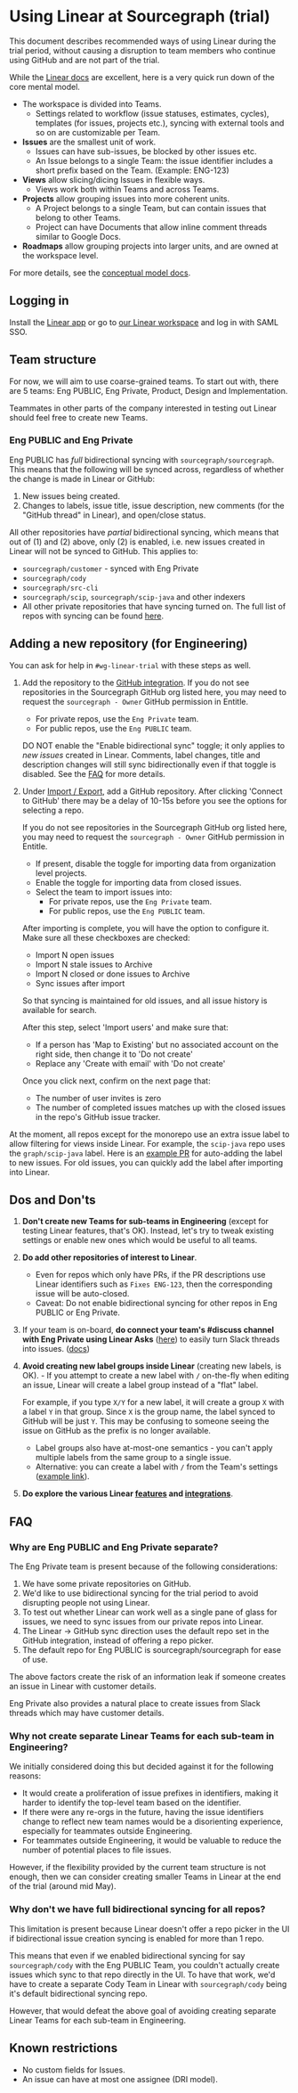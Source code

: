 # Using Linear at Sourcegraph (trial)

<!--
TODOs post adoption:
- Remove trial from doc title
- Combine with 'working with issues' doc
- Update guidance around label groups.
- Update mentions of Eng Private team if we
  merge that with main Eng team. Maybe we still need
  a separate OSS team for OSS repos.
-->

This document describes recommended ways of using Linear
during the trial period, without causing a disruption to
team members who continue using GitHub
and are not part of the trial.

While the [Linear docs](https://linear.app/docs) are excellent,
here is a very quick run down of the core mental model.

- The workspace is divided into Teams.
  - Settings related to workflow (issue statuses, estimates, cycles),
    templates (for issues, projects etc.), syncing with external tools
    and so on are customizable per Team.
- **Issues** are the smallest unit of work.
  - Issues can have sub-issues, be blocked by other issues etc.
  - An Issue belongs to a single Team: the issue identifier includes
    a short prefix based on the Team. (Example: ENG-123)
- **Views** allow slicing/dicing Issues in flexible ways.
  - Views work both within Teams and across Teams.
- **Projects** allow grouping issues into more coherent units.
  - A Project belongs to a single Team, but can contain issues
    that belong to other Teams.
  - Project can have Documents that allow inline comment threads
    similar to Google Docs.
- **Roadmaps** allow grouping projects into larger units,
  and are owned at the workspace level.

For more details, see the [conceptual model docs](https://linear.app/docs/conceptual-model).

## Logging in

Install the [Linear app](https://linear.app/download) or
go to [our Linear workspace](https://linear.app/sourcegraph)
and log in with SAML SSO.

## Team structure

For now, we will aim to use coarse-grained teams.
To start out with, there are 5 teams: Eng PUBLIC,
Eng Private, Product, Design and Implementation.

Teammates in other parts of the company interested
in testing out Linear should feel free to create new Teams.

### Eng PUBLIC and Eng Private

Eng PUBLIC has _full_ bidirectional syncing with `sourcegraph/sourcegraph`.
This means that the following will be synced across,
regardless of whether the change is made in Linear or GitHub:

1. New issues being created.
2. Changes to labels, issue title, issue description,
   new comments (for the "GitHub thread" in Linear), and
   open/close status.

All other repositories have _partial_ bidirectional syncing,
which means that out of (1) and (2) above, only (2) is enabled,
i.e. new issues created in Linear will not be synced to GitHub.
This applies to:

- `sourcegraph/customer` - synced with Eng Private
- `sourcegraph/cody`
- `sourcegraph/src-cli`
- `sourcegraph/scip`, `sourcegraph/scip-java` and other indexers
- All other private repositories that have syncing turned on.
  The full list of repos with syncing can be found [here](https://linear.app/sourcegraph/settings/integrations/github).

## Adding a new repository (for Engineering)

You can ask for help in `#wg-linear-trial` with these steps as well.

1. Add the repository to the [GitHub integration](https://linear.app/sourcegraph/settings/integrations/github).
   If you do not see repositories in the Sourcegraph GitHub org listed here,
   you may need to request the `sourcegraph - Owner` GitHub permission in Entitle.

   - For private repos, use the `Eng Private` team.
   - For public repos, use the `Eng PUBLIC` team.

   DO NOT enable the "Enable bidirectional sync" toggle;
   it only applies to _new issues_ created in Linear.
   Comments, label changes, title and description changes will
   still sync bidirectionally even if that toggle is disabled.
   See the [FAQ](#faq) for more details.

2. Under [Import / Export](https://linear.app/sourcegraph/settings/import-export),
   add a GitHub repository. After clicking 'Connect to GitHub' there may
   be a delay of 10-15s before you see the options for selecting a repo.

   If you do not see repositories in the Sourcegraph GitHub org listed here,
   you may need to request the `sourcegraph - Owner` GitHub permission in Entitle.

   - If present, disable the toggle for importing data from organization level projects.
   - Enable the toggle for importing data from closed issues.
   - Select the team to import issues into:
     - For private repos, use the `Eng Private` team.
     - For public repos, use the `Eng PUBLIC` team.

   After importing is complete, you will have the option to configure it.
   Make sure all these checkboxes are checked:

   - Import N open issues
   - Import N stale issues to Archive
   - Import N closed or done issues to Archive
   - Sync issues after import

   So that syncing is maintained for old issues, and all issue history
   is available for search.

   After this step, select 'Import users' and make sure that:

   - If a person has 'Map to Existing' but no associated account on
     the right side, then change it to 'Do not create'
   - Replace any 'Create with email' with 'Do not create'

   Once you click next, confirm on the next page that:

   - The number of user invites is zero
   - The number of completed issues matches up with the closed
     issues in the repo's GitHub issue tracker.

At the moment, all repos except for the monorepo use an extra issue label
to allow filtering for views inside Linear. For example, the `scip-java`
repo uses the `graph/scip-java` label.
Here is an [example PR](https://github.com/sourcegraph/scip-java/pull/685/files)
for auto-adding the label to new issues.
For old issues, you can quickly add the label after importing into Linear.

## Dos and Don'ts

1.  **Don't create new Teams for sub-teams in Engineering**
    (except for testing Linear features, that's OK).
    Instead, let's try to tweak existing settings or enable new ones
    which would be useful to all teams.
2.  **Do add other repositories of interest to Linear**.
    - Even for repos which only have PRs, if the PR descriptions
      use Linear identifiers such as `Fixes ENG-123`,
      then the corresponding issue will be auto-closed.
    - Caveat: Do not enable bidirectional syncing for other repos
      in Eng PUBLIC or Eng Private.
3.  If your team is on-board, **do connect your team's #discuss
    channel with Eng Private using Linear Asks**
    ([here](https://linear.app/sourcegraph/settings/asks))
    to easily turn Slack threads into issues. ([docs](https://linear.app/docs/linear-asks))
4.  **Avoid creating new label groups inside Linear**
    (creating new labels, is OK). - If you attempt to create a new label with `/` on-the-fly
    when editing an issue, Linear will create a label group
    instead of a "flat" label.

    For example, if you type `X/Y` for a new label, it will create
    a group `X` with a label `Y` in that group. Since `X` is the
    group name, the label synced to GitHub will be just `Y`.
    This may be confusing to someone seeing the issue on GitHub
    as the prefix is no longer available.

    - Label groups also have at-most-one semantics - you can't apply
      multiple labels from the same group to a single issue.
    - Alternative: you can create a label with `/` from the Team's settings
      ([example link](https://linear.app/sourcegraph/settings/teams/ENG/labels)).

5.  **Do explore the various Linear [features](https://linear.app/docs)
    and [integrations](https://linear.app/sourcegraph/settings/integrations)**.

## FAQ

### Why are Eng PUBLIC and Eng Private separate?

The Eng Private team is present because of the following
considerations:

1. We have some private repositories on GitHub.
2. We'd like to use bidirectional syncing for the trial
   period to avoid disrupting people not using Linear.
3. To test out whether Linear can work well as a single
   pane of glass for issues, we need to sync issues from
   our private repos into Linear.
4. The Linear -> GitHub sync direction uses the default
   repo set in the GitHub integration, instead of offering
   a repo picker.
5. The default repo for Eng PUBLIC is sourcegraph/sourcegraph
   for ease of use.

The above factors create the risk of an information leak
if someone creates an issue in Linear with customer details.

Eng Private also provides a natural place to create issues
from Slack threads which may have customer details.

### Why not create separate Linear Teams for each sub-team in Engineering?

We initially considered doing this but decided against it
for the following reasons:

- It would create a proliferation of issue prefixes in identifiers,
  making it harder to identify the top-level team based on the identifier.
- If there were any re-orgs in the future, having the issue identifiers
  change to reflect new team names would be a disorienting experience,
  especially for teammates outside Engineering.
- For teammates outside Engineering, it would be valuable to reduce
  the number of potential places to file issues.

However, if the flexibility provided by the current team structure
is not enough, then we can consider creating smaller Teams in Linear
at the end of the trial (around mid May).

### Why don't we have full bidirectional syncing for all repos?

This limitation is present because Linear doesn't offer a repo picker
in the UI if bidirectional issue creation syncing is
enabled for more than 1 repo.

This means that even if we enabled
bidirectional syncing for say `sourcegraph/cody` with the Eng PUBLIC
Team, you couldn't actually create issues which sync to that repo directly
in the UI. To have that work, we'd have to create a separate Cody Team
in Linear with `sourcegraph/cody` being it's default bidirectional syncing repo.

However, that would defeat the above goal of avoiding creating
separate Linear Teams for each sub-team in Engineering.

## Known restrictions

- No custom fields for Issues.
- An issue can have at most one assignee (DRI model).
